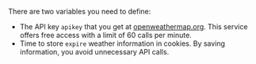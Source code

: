 There are two variables you need to define:
* The API key ```apikey``` that you get at [openweathermap.org](https://openweathermap.org/price). This service offers free access with a limit of 60 calls per minute.
* Time to store ```expire``` weather information in cookies. By saving information, you avoid unnecessary API calls.
